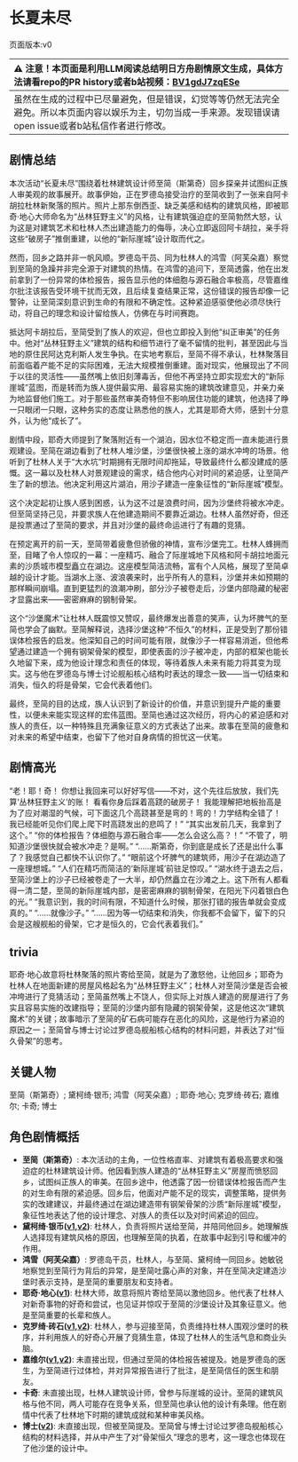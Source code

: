 # 长夏未尽
页面版本:v0
 

| :warning: 注意！本页面是利用LLM阅读总结明日方舟剧情原文生成，具体方法请看repo的PR history或者b站视频：[BV1gdJ7zqESe](https://www.bilibili.com/video/BV1gdJ7zqESe/)         |
|:----------------------------|
| 虽然在生成的过程中已尽量避免，但是错误，幻觉等等仍然无法完全避免。所以本页面内容以娱乐为主，切勿当成一手来源。发现错误请open issue或者b站私信作者进行修改。|



## 剧情总结
本次活动“长夏未尽”围绕着杜林建筑设计师至简（斯第奇）回乡探亲并试图纠正族人审美观的故事展开。故事伊始，正在罗德岛接受治疗的至简收到了一张来自阿卡胡拉杜林新聚落的照片。照片上那东倒西歪、缺乏美感和结构的建筑风格，即被耶奇·地心大师命名为“丛林狂野主义”的风格，让有建筑强迫症的至简勃然大怒，认为这是对建筑艺术和杜林人杰出建造能力的侮辱，决心立即返回阿卡胡拉，亲手将这些“破房子”推倒重建，以他的“新际崖城”设计取而代之。

然而，回乡之路并非一帆风顺。罗德岛干员、同为杜林人的鸿雪（阿芙朵嘉）察觉到至简的急躁并非完全源于对建筑的热情。在鸿雪的追问下，至简透露，他在出发前拿到了一份异常的体检报告，报告显示他的体细胞与源石融合率极高，尽管嘉维尔批注该报告受环境干扰而无效，且后续复查结果正常，这份错误的报告却像一记警钟，让至简深刻意识到生命的有限和不确定性。这种紧迫感驱使他必须尽快行动，将自己的理念和设计留给族人，仿佛在与时间赛跑。

抵达阿卡胡拉后，至简受到了族人的欢迎，但也立即投入到他“纠正审美”的任务中。他对“丛林狂野主义”建筑的结构和细节进行了毫不留情的批判，甚至因此与当地的原住民阿达克利斯人发生争执。在实地考察后，至简不得不承认，杜林聚落目前面临着产能不足的实际困难，无法大规模推倒重建。面对现实，他展现出了不同于以往的灵活性——虽然嘴上依旧刻薄毒舌，但他不再坚持立即实现宏大的“新际崖城”蓝图，而是转而为族人提供最实用、最容易实施的建筑改建意见，并亲力亲为地监督他们施工。对于那些虽然审美奇特但不影响居住功能的建筑，他选择了睁一只眼闭一只眼，这种务实的态度让熟悉他的族人，尤其是耶奇大师，感到十分意外，认为他“成长了”。

剧情中段，耶奇大师提到了聚落附近有一个湖泊，因水位不稳定而一直未能进行景观建设。至简在湖边看到了杜林人堆沙堡，沙堡很快被上涨的湖水冲垮的场景。他听到了杜林人关于“大水坑”时期拥有无限时间却拖延，导致最终什么都没建成的感慨。这一幕以及杜林人对景观建设的需求，结合他内心对时间的紧迫感，让至简产生了新的想法。他决定利用这片湖泊，用沙子建造一座象征性的“新际崖城”模型。

这个决定起初让族人感到困惑，认为这不过是浪费时间，因为沙堡终将被水冲走。但至简坚持己见，并要求族人在他建造期间不要靠近湖边。杜林人虽然好奇，但还是投票通过了至简的要求，并且对沙堡的最终命运进行了有趣的竞猜。

在预定离开的前一天，至简带着疲惫但骄傲的神情，宣布沙堡完工。杜林人蜂拥而至，目睹了令人惊叹的一幕：一座精巧、融合了际崖城地下风格和阿卡胡拉地面元素的沙质城市模型矗立在湖边。这座模型简洁流畅，富有个人风格，展现了至简卓越的设计才能。当湖水上涨、波浪袭来时，出乎所有人的意料，沙堡并未如预期的那样瞬间崩塌。直到更猛烈的浪潮冲刷，部分沙子被卷走后，沙堡内部隐藏的秘密才显露出来——密密麻麻的钢制骨架。

这个“沙堡魔术”让杜林人既震惊又赞叹，最终爆发出善意的笑声，认为坏脾气的至简也学会了幽默。至简解释说，选择沙堡这种“不恒久”的材料，正是受到了那份错误体检报告的启发。他深知自己的时间可能有限，就像沙子一样容易消逝，但他希望通过建造一个拥有钢架骨架的模型，即使表面的沙子被冲走，内部的框架也能长久地留下来，成为他设计理念和责任的体现，等待着族人未来有能力将其变为现实。这与他在罗德岛与博士讨论舰船核心结构时表达的理念一致——当一切结束和消失，恒久的将是骨架，它会代表着他们。

最终，至简的目的达成，族人认识到了新设计的价值，并意识到提升产能的重要性，以便未来能实现这样的宏伟蓝图。至简也通过这次经历，将内心的紧迫感和对族人的责任，以一种特殊且充满象征意义的方式表达了出来。故事在至简的疲惫和对未来的希望中结束，也留下了他对自身病情的担忧这一伏笔。
## 剧情高光
“老！耶！奇！ 你想让我回来可以好好写信——不对，这个先往后放放，我们先算‘丛林狂野主义’的账！ 看看你身后踩着高跷的破房子！ 我能理解把地板抬高是为了应对潮湿的气候，可下面这几个高跷甚至是弯的！弯的！力学结构全错了！ 我已经能听见你们爬上爬下时高跷发出的悲鸣了！”
“其实出发前几天，我拿到了这个。”
“你的体检报告？体细胞与源石融合率——怎么会这么高？！”
“不管了，明知道沙堡很快就会被水冲走？是啊。”
“......斯第奇，你到底是成长了还是出什么事了？我感觉自己都快不认识你了。”
“眼前这个坏脾气的建筑师，用沙子在湖边造了一座理想城。”
“人们在精巧而简洁的‘新际崖城’前驻足惊叹。”
“湖水终于退去之后，至简沙堡上的沙子已经被卷走了一大半，却仍然矗立在沙滩之上。这下所有人都看得一清二楚，至简的新际崖城内部，是密密麻麻的钢制骨架，在阳光下闪着银白色的光。”
“我意识到，我的时间有限，不知道什么时候，那张打错的报告单就会变成真的。”
“......就像沙子。”
“......因为等一切结束和消失，你我都不会留下，留下的只会是这艘舰船的骨架，它才是恒久的，它会代表着我们。”
## trivia
耶奇·地心故意将杜林聚落的照片寄给至简，就是为了激怒他，让他回乡；耶奇为杜林人在地面新建的房屋风格起名为“丛林狂野主义”；杜林人对至简沙堡是否会被冲垮进行了竞猜活动；至简虽然嘴上不饶人，但实际上对族人建造的房屋进行了务实且容易实施的改建指导；至简的沙堡内部有隐藏的钢架骨架，这是他这次“建筑魔术”的关键；故事暗示了至简的矿石病可能存在恶化的风险，这是他行为紧迫的原因之一；至简曾与博士讨论过罗德岛舰船核心结构的材料问题，并表达了对“恒久骨架”的思考。
## 关键人物
至简（斯第奇）; 黛柯绮·银币; 鸿雪（阿芙朵嘉）; 耶奇·地心; 克罗绮·砖石; 嘉维尔; 卡奇; 博士
## 角色剧情概括
-   **至简（斯第奇）**: 本次活动的主角，一位性格直率、对建筑有着极高要求和强迫症的杜林建筑设计师。他因看到族人建造的“丛林狂野主义”房屋而愤怒回乡，试图纠正族人的审美。在回乡途中，他透露了因一份错误体检报告而产生的对生命有限的紧迫感。回乡后，他面对产能不足的现实，调整策略，提供务实的改建建议，并最终通过在湖边建造带有钢架骨架的沙质“新际崖城”模型，象征性地表达了他的设计理念、对族人的责任以及对时间紧迫的回应。
-   **黛柯绮·银币([v1](../chars/extended_char_7aec75.md),[v2](../char_v3/extended_char_7aec75.md))**: 杜林人，负责将照片送给至简，并陪同他回乡。她理解族人选择现有建筑风格的原因，也理解至简的执着，在故事中起到引导和缓冲的作用。
-   **鸿雪（阿芙朵嘉）**: 罗德岛干员，杜林人，与至简、黛柯绮一同回乡。她敏锐地察觉到至简行为背后的异常，是至简吐露心声的对象，并在至简决定建造沙堡时表示支持，是至简的重要朋友和支持者。
-   **耶奇·地心([v1](../chars/extended_char_a460c5.md))**: 杜林大师，故意将照片寄给至简以激他回乡。他代表了杜林人对新奇事物的好奇和尝试，也见证并惊叹于至简的沙堡设计及其象征意义。他是至简重要的长辈和族人。
-   **克罗绮·砖石([v1](../chars/extended_char_2cc593.md),[v2](../char_v3/extended_char_2cc593.md))**: 杜林人，参与迎接至简，负责维持杜林人围观沙堡时的秩序，并利用族人的好奇心开展了竞猜生意，体现了杜林人的生活气息和商业头脑。
-   **嘉维尔([v1](../chars/char_187_ccheal.md),[v2](../char_v3/char_187_ccheal.md))**: 未直接出现，但通过至简的体检报告被提及。她是罗德岛的医生，为至简进行过体检，并对异常报告进行了批注，是至简信任的医生和朋友。
-   **卡奇**: 未直接出现，杜林人建筑设计师，曾参与际崖城的设计。至简的建筑风格与他不同，两人可能存在竞争关系，但至简也承认他的设计有条理。他在剧情中代表了杜林地下时期的建筑成就和某种审美风格。
-   **博士([v2](../char_v3/extended_char_bo_shi.md))**: 未直接出现，但被至简提及。至简曾与博士讨论过罗德岛舰船核心结构的材料选择，并从中产生了对“骨架恒久”理念的思考，这一理念也体现在了他沙堡的设计中。